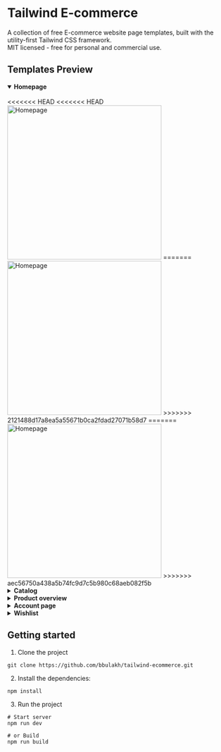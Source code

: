 # Tailwind E-commerce

A collection of free E-commerce website page templates, built with the utility-first Tailwind CSS framework.<br>
MIT licensed - free for personal and commercial use.

## Templates Preview

<details open="true"><summary><strong>Homepage</strong></summary><br>
<<<<<<< HEAD
<<<<<<< HEAD
<img width="350px" src="/assets/images/" alt="Homepage">
=======
<img width="350px" src="/assets/images/home.png" alt="Homepage">
>>>>>>> 2121488d17a8ea5a55671b0ca2fdad27071b58d7
=======
<img width="350px" src="/screencapture-file-C-Users-DeLL-Downloads-tailwind-ecommerce-2-x-src-index-html-2025-01-11-22_06_14.png" alt="Homepage">
>>>>>>> aec56750a438a5b74fc9d7c5b980c68aeb082f5b
</details>

<details><summary><strong>Catalog</strong></summary><br>
<img width="350px" src="/preview-catalog-page.jpeg" alt="Catalog">
</details>

<details><summary><strong>Product overview</strong></summary><br>
<img width="350px" src="/preview-product-overview-page.jpeg" alt="Product overview screenshot">
</details>

<details><summary><strong>Account page</strong></summary><br>
<img width="350px" src="/preview-account-page.jpeg" alt="Account page screenshot">
</details>

<details><summary><strong>Wishlist</strong></summary><br>
<img width="350px" src="/preview-wishlist-page.jpeg" alt="Wishlist preview">
</details>

## Getting started

1. Clone the project

```
git clone https://github.com/bbulakh/tailwind-ecommerce.git
```

2. Install the dependencies:

```
npm install
```

3. Run the project

```
# Start server
npm run dev

# or Build
npm run build
```
